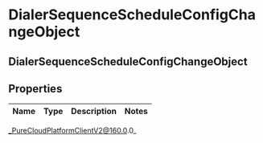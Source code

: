 # DialerSequenceScheduleConfigChangeObject

## DialerSequenceScheduleConfigChangeObject

## Properties

|Name | Type | Description | Notes|
|------------ | ------------- | ------------- | -------------|



_PureCloudPlatformClientV2@160.0.0_
